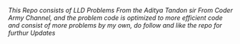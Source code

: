*This Repo consists of LLD Problems From the Aditya Tandon sir From Coder Army Channel, and the problem code is optimized to more efficient code and consist of more problems by my own, do follow and like the repo for furthur
Updates*
